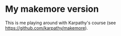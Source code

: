 # My makemore version
This is me playing around with Karpathy's course (see https://github.com/karpathy/makemore).
